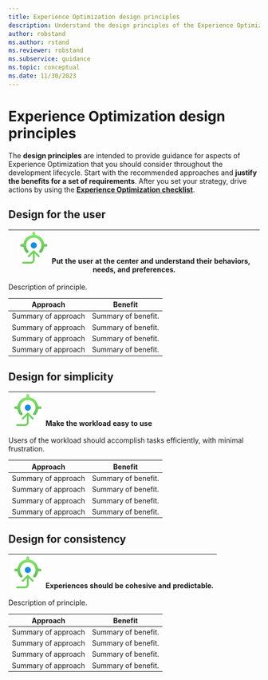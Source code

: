 ```yaml
---
title: Experience Optimization design principles
description: Understand the design principles of the Experience Optimization pillar.
author: robstand
ms.author: rstand
ms.reviewer: robstand
ms.subservice: guidance
ms.topic: conceptual
ms.date: 11/30/2023
---
```


# Experience Optimization design principles 

The **design principles** are intended to provide guidance for aspects of Experience Optimization that you should consider throughout the development lifecycle. Start with the recommended approaches and **justify the benefits for a set of requirements**. After you set your strategy, drive actions by using the [**Experience Optimization checklist**](./checklist.md).

## Design for the user

|![Goal icon](../_images/goal.svg) Put the user at the center and understand their behaviors, needs, and preferences.  |
|--|

Description of principle.

|Approach|Benefit|
|-|-|
|Summary of approach|Summary of benefit.|
|Summary of approach|Summary of benefit.|
|Summary of approach|Summary of benefit.|
|Summary of approach|Summary of benefit.|

## Design for simplicity

|![Goal icon](../_images/goal.svg) Make the workload easy to use |
|--|

Users of the workload should accomplish tasks efficiently, with minimal frustration.

|Approach|Benefit|
|-|-|
|Summary of approach|Summary of benefit.|
|Summary of approach|Summary of benefit.|
|Summary of approach|Summary of benefit.|
|Summary of approach|Summary of benefit.|

## Design for consistency

|![Goal icon](../_images/goal.svg) Experiences should be cohesive and predictable. |
|--|

Description of principle.

|Approach|Benefit|
|-|-|
|Summary of approach|Summary of benefit.|
|Summary of approach|Summary of benefit.|
|Summary of approach|Summary of benefit.|
|Summary of approach|Summary of benefit.|
